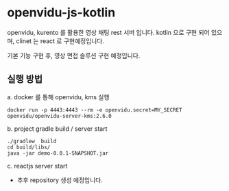 # openvidu-js-kotlin

openvidu, kurento 를 활용한 영상 채팅 rest 서버 입니다.
kotlin 으로 구현 되어 있으며, clinet 는 react 로 구현예정입니다.

기본 기능 구현 후, 영상 면접 솔루션 구현 예정입니다.

## 실행 방법
a. docker 를 통해 openvidu, kms 실행

~~~
docker run -p 4443:4443 --rm -e openvidu.secret=MY_SECRET openvidu/openvidu-server-kms:2.6.0
~~~

b. project gradle build / server start

~~~
./gradlew  build
cd build/libs/
java -jar demo-0.0.1-SNAPSHOT.jar
~~~

c. reactjs server start
 - 추후 repository 생성 예정입니다.
